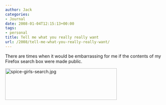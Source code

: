 ```yaml
---
author: Jack
categories:
- Journal
date: 2008-01-04T12:15:13+00:00
tags:
- personal
title: Tell me what you really really want
url: /2008/tell-me-what-you-really-really-want/
---
```


There are times when it would be embarrassing for me if the contents of my Firefox search box were made public.

<img src="/files/spice-girls-search.jpg" alt="spice-girls-search.jpg" border="0" width="359" height="102" />